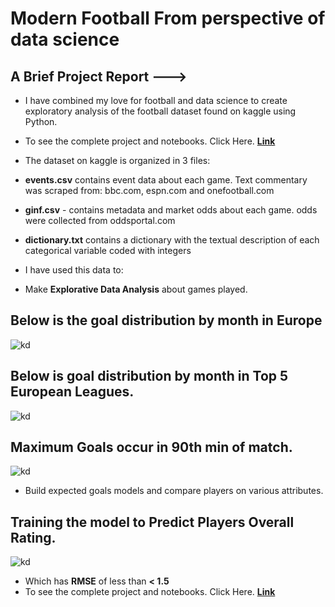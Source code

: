 # Modern Football From perspective of data science

## A Brief Project Report --->

* I have combined my love for football and data science to create exploratory analysis of the football  dataset found on kaggle using Python.

* To see the complete project and notebooks. Click Here. [**Link**](https://shadab4150.github.io/Modern-Football-From-perspective-of-data-science/Regression_Analysis_hyperparameter_tuning.html)


* The dataset on kaggle is organized in 3 files:

* **events.csv** contains event data about each game. Text commentary was scraped from: bbc.com, espn.com and onefootball.com
* **ginf.csv** - contains metadata and market odds about each game. odds were collected from oddsportal.com
* **dictionary.txt** contains a dictionary with the textual description of each categorical variable coded with integers

* I have used this data to:

* Make **Explorative Data Analysis** about  games played.

## Below is the goal distribution by month in Europe

![kd](https://i.ibb.co/RyGdQbX/download.png)

## Below is goal distribution by month in Top 5 European Leagues.

![kd](https://i.ibb.co/XSJrYjc/Screenshot-479.png)

## Maximum Goals occur in 90th min of match.

![kd](https://i.ibb.co/Brfg6FM/Screenshot-483.png)

* Build expected goals models and compare players on various attributes.

## Training the model to Predict Players **Overall Rating**.

![kd](https://i.ibb.co/xsxFsnY/Eurpean-soccer-regression.png)

* Which has **RMSE** of less than **< 1.5**
* To see the complete project and notebooks. Click Here. [**Link**](https://github.com/shadab4150/Modern-Football-From-perspective-of-data-science)

